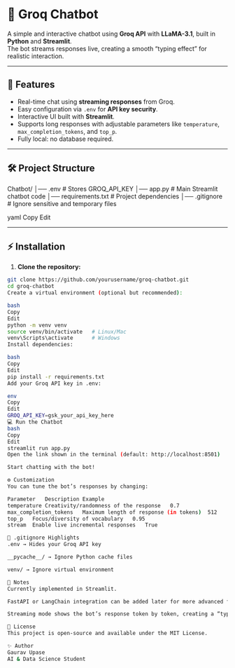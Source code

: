 # 🤖 Groq Chatbot

A simple and interactive chatbot using **Groq API** with **LLaMA-3.1**, built in **Python** and **Streamlit**.  
The bot streams responses live, creating a smooth “typing effect” for realistic interaction.

---

## 🚀 Features

- Real-time chat using **streaming responses** from Groq.
- Easy configuration via `.env` for **API key security**.
- Interactive UI built with **Streamlit**.
- Supports long responses with adjustable parameters like `temperature`, `max_completion_tokens`, and `top_p`.
- Fully local: no database required.

---

## 🛠 Project Structure

Chatbot/
│── .env # Stores GROQ_API_KEY
│── app.py # Main Streamlit chatbot code
│── requirements.txt # Project dependencies
│── .gitignore # Ignore sensitive and temporary files

yaml
Copy
Edit

---

## ⚡ Installation

1. **Clone the repository:**
```bash
git clone https://github.com/yourusername/groq-chatbot.git
cd groq-chatbot
Create a virtual environment (optional but recommended):

bash
Copy
Edit
python -m venv venv
source venv/bin/activate   # Linux/Mac
venv\Scripts\activate      # Windows
Install dependencies:

bash
Copy
Edit
pip install -r requirements.txt
Add your Groq API key in .env:

env
Copy
Edit
GROQ_API_KEY=gsk_your_api_key_here
💻 Run the Chatbot
bash
Copy
Edit
streamlit run app.py
Open the link shown in the terminal (default: http://localhost:8501)

Start chatting with the bot!

⚙️ Customization
You can tune the bot’s responses by changing:

Parameter	Description	Example
temperature	Creativity/randomness of the response	0.7
max_completion_tokens	Maximum length of response (in tokens)	512
top_p	Focus/diversity of vocabulary	0.95
stream	Enable live incremental responses	True

🧹 .gitignore Highlights
.env → Hides your Groq API key

__pycache__/ → Ignore Python cache files

venv/ → Ignore virtual environment

📌 Notes
Currently implemented in Streamlit.

FastAPI or LangChain integration can be added later for more advanced functionality.

Streaming mode shows the bot’s response token by token, creating a “typing effect.”

📜 License
This project is open-source and available under the MIT License.

✨ Author
Gaurav Upase
AI & Data Science Student